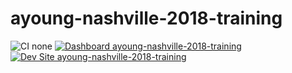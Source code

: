 # ayoung-nashville-2018-training

![CI none](https://img.shields.io/badge/ci-none-orange.svg)
[![Dashboard ayoung-nashville-2018-training](https://img.shields.io/badge/dashboard-ayoung_nashville_2018_training-yellow.svg)](https://dashboard.pantheon.io/sites/cc140da2-c356-41d2-bb11-daf138218820#dev/code)
[![Dev Site ayoung-nashville-2018-training](https://img.shields.io/badge/site-ayoung_nashville_2018_training-blue.svg)](http://dev-ayoung-nashville-2018-training.pantheonsite.io/)